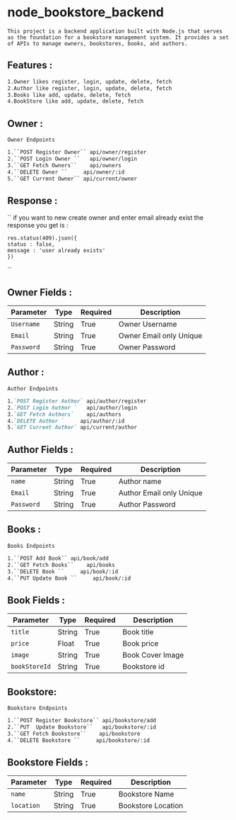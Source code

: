 # node_bookstore_backend
``This project is a backend application built with Node.js that serves as the foundation for a bookstore management system. It provides a set of APIs to manage owners, bookstores, books, and authors.``


## Features :
````markdown
1.Owner likes register, login, update, delete, fetch
2.Author like register, login, update, delete, fetch
3.Books like add, update, delete, fetch
4.BookStore like add, update, delete, fetch
````


## Owner :

``Owner Endpoints`` 
````markdown
1.``POST Register Owner`` api/owner/register
2.``POST Login Owner ``   api/owner/login
3.``GET Fetch Owners``    api/owners
4.``DELETE Owner ``     api/owner/:id
5.``GET Current Owner`` api/current/owner
````
## Response :
`` if you want to new  create owner and enter email already exist the response you get is : 
```
res.status(409).json({
status : false,
message : 'user already exists'
})
```

``
## Owner Fields :

|  Parameter    |  Type   |    Required  |   Description  |
|  ------------ |---------|--------------|----------------|
|  `Username`   | String  | True         | Owner Username 
|  `Email`      | String  | True         | Owner Email only Unique
|  `Password`   | String  | True         | Owner Password


## Author :

``Author Endpoints`` 
````markdown
1.`POST Register Author` api/author/register
2.`POST Login Author `   api/author/login
3.`GET Fetch Authors`    api/authors
4.`DELETE Author `     api/author/:id
5.`GET Current Author` api/current/author
````
## Author Fields :

|  Parameter    |  Type   |    Required  |   Description  |
|  ------------ |---------|--------------|----------------|
|  `name`       | String  | True         | Author name 
|  `Email`      | String  | True         | Author Email only Unique
|  `Password`   | String  | True         | Author Password




## Books :

``Books Endpoints`` 
````markdown
1.``POST Add Book`` api/book/add
2.``GET Fetch Books``    api/books
3.``DELETE Book ``     api/book/:id
4.``PUT Update Book ``     api/book/:id
````
## Book Fields :

|  Parameter           |  Type   |    Required  |   Description  |
|  --------------------|---------|--------------|----------------|
|  `title`             | String  | True         | Book title
|  `price`             | Float   | True         | Book price
|  `image`             | String  | True         | Book Cover Image
|  `bookStoreId`       | String  | True         | Bookstore id



## Bookstore:

``Bookstore Endpoints`` 
````markdown
1.``POST Register Bookstore`` api/bookstore/add
2.``PUT  Update Bookstore``   api/bookstore/:id
3.``GET Fetch Bookstore``    api/bookstore
4.``DELETE Bookstore ``     api/bookstore/:id
````
## Bookstore Fields :

|  Parameter    |  Type   |    Required  |   Description  |
|  ------------ |---------|--------------|----------------|
|  `name`       | String  | True         | Bookstore Name
|  `location`   | String  | True         | Bookstore Location




